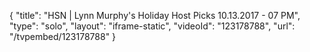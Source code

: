 {
    "title": "HSN | Lynn Murphy's Holiday Host Picks 10.13.2017 - 07 PM",
    "type": "solo",
    "layout": "iframe-static",
    "videoId": "123178788",
    "url": "\/tvpembed\/123178788"
}